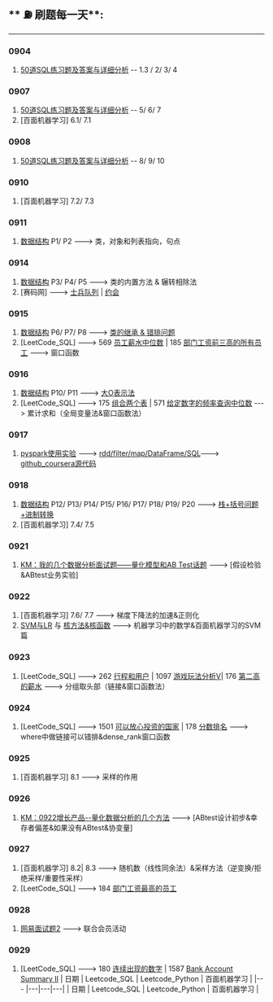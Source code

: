 ## ** ⛽️ 刷题每一天**:
---
### 0904
1. [50道SQL练习题及答案与详细分析](https://www.jianshu.com/p/476b52ee4f1b) -- 1.3 / 2/ 3/ 4

### 0907
1. [50道SQL练习题及答案与详细分析](https://www.jianshu.com/p/476b52ee4f1b) -- 5/ 6/ 7
2. [百面机器学习] 6.1/ 7.1

### 0908
1. [50道SQL练习题及答案与详细分析](https://www.jianshu.com/p/476b52ee4f1b) -- 8/ 9/ 10


### 0910
1. [百面机器学习] 7.2/ 7.3

### 0911
1. [数据结构](https://www.bilibili.com/video/BV1b54y1q7Hj?p=3&t=152) P1/ P2 ---> 类，对象和列表指向，句点

### 0914
1. [数据结构](https://www.bilibili.com/video/BV1b54y1q7Hj?p=6) P3/ P4/ P5 ---> 类的内置方法 & 辗转相除法
2. [赛码网] ---> [士兵队列](https://exercise.acmcoder.com/online/online_judge_ques?ques_id=3328&konwledgeId=40) | [约会](https://exercise.acmcoder.com/online/online_judge_ques?ques_id=1530&konwledgeId=134)


### 0915
1. [数据结构](https://www.bilibili.com/video/BV1b54y1q7Hj?p=10) P6/ P7/ P8 ---> [类的继承 & 错排问题](https://colab.research.google.com/drive/161QazKCvTowzkDUEiy3xEbEUKSc__jMc#scrollTo=rzKL-v0Rt3TL)
2. [LeetCode_SQL] ---> 569 [员工薪水中位数](https://leetcode-cn.com/problems/median-employee-salary/) | 185 [部门工资前三高的所有员工](https://leetcode-cn.com/problems/department-top-three-salaries/) ---> 窗口函数

### 0916
1. [数据结构](https://www.bilibili.com/video/BV1b54y1q7Hj?p=12) P10/ P11 ---> [大O表示法](https://drive.google.com/drive/folders/1LU-cnsh36LZiql9ytsS6G9_QanQRPjEV)
2. [LeetCode_SQL] ---> 175 [组合两个表](https://leetcode-cn.com/problems/combine-two-tables/) | 571 [给定数字的频率查询中位数](https://leetcode-cn.com/problems/find-median-given-frequency-of-numbers/) ---> 累计求和（全局变量法&窗口函数法）

### 0917
1. [pyspark使用实验](https://drive.google.com/drive/folders/1LU-cnsh36LZiql9ytsS6G9_QanQRPjEV) ---> [rdd/filter/map/DataFrame/SQL](https://drive.google.com/drive/folders/1LU-cnsh36LZiql9ytsS6G9_QanQRPjEV)---> [github_coursera源代码](https://github.com/whw199833/Coursera_Data_Ml_Python/tree/master/Coursera_Apache_Spark-master)

### 0918
1. [数据结构](https://www.bilibili.com/video/BV1b54y1q7Hj?p=12) P12/ P13/ P14/ P15/ P16/ P17/ P18/ P19/ P20 ---> [栈+括号问题+进制转换](https://drive.google.com/drive/folders/1LU-cnsh36LZiql9ytsS6G9_QanQRPjEV)
2. [百面机器学习] 7.4/ 7.5

### 0921
1. [KM：我的几个数据分析面试题——量化模型和AB Test话题](https://imperiallondon-my.sharepoint.com/:t:/r/personal/hw20_ic_ac_uk/Documents/%E4%BA%91%E7%AB%AF%E4%BF%9D%E5%AD%98/work/%E8%85%BE%E8%AE%AF%E5%AE%9E%E4%B9%A0/%E6%8A%80%E6%9C%AF%E6%96%87%E7%AB%A0%E5%88%86%E4%BA%AB/0821%E6%95%B0%E5%88%86--%E9%87%8F%E5%8C%96%E6%A8%A1%E5%9E%8B%E5%92%8CAB%20Test%E8%AF%9D%E9%A2%98.md?csf=1&web=1&e=UndMp2) ---> [假设检验&ABtest业务实验]

### 0922
1. [百面机器学习] 7.6/ 7.7 ---> 梯度下降法的加速&正则化
2. [SVM与LR](https://zhuanlan.zhihu.com/p/80714877) 与 [核方法&核函数](https://zhuanlan.zhihu.com/p/136106284) ---> 机器学习中的数学&百面机器学习的SVM篇

### 0923
1. [LeetCode_SQL] ---> 262 [行程和用户](https://leetcode-cn.com/problems/trips-and-users/) | 1097 [游戏玩法分析Ⅴ](https://leetcode-cn.com/problems/game-play-analysis-v/)| 176 [第二高的薪水](https://leetcode-cn.com/problems/second-highest-salary) ---> 分组取头部（链接&窗口函数法）

### 0924
1. [LeetCode_SQL] ---> 1501 [可以放心投资的国家](https://leetcode-cn.com/problems/countries-you-can-safely-invest-in) | 178 [分数排名](https://leetcode-cn.com/problems/rank-scores) ---> where中做链接可以错排&dense_rank窗口函数

### 0925
1. [百面机器学习] 8.1 ---> 采样的作用

### 0926
1. [KM：0922增长产品--量化数据分析的几个方法](https://imperiallondon-my.sharepoint.com/:t:/r/personal/hw20_ic_ac_uk/Documents/%E4%BA%91%E7%AB%AF%E4%BF%9D%E5%AD%98/work/%E8%85%BE%E8%AE%AF%E5%AE%9E%E4%B9%A0/%E6%8A%80%E6%9C%AF%E6%96%87%E7%AB%A0%E5%88%86%E4%BA%AB/0922%E5%A2%9E%E9%95%BF%E4%BA%A7%E5%93%81--%E9%87%8F%E5%8C%96%E6%95%B0%E6%8D%AE%E5%88%86%E6%9E%90%E7%9A%84%E5%87%A0%E4%B8%AA%E6%96%B9%E6%B3%95.md?csf=1&web=1&e=sDVwjv) ---> [ABtest设计初步&幸存者偏差&如果没有ABtest&协变量]

### 0927
1. [百面机器学习] 8.2| 8.3 ---> 随机数（线性同余法）&采样方法（逆变换/拒绝采样/重要性采样）
2. [LeetCode_SQL] ---> 184 [部门工资最高的员工](https://leetcode-cn.com/problems/department-highest-salary/)

### 0928
1. [网易面试题2](https://www.bilibili.com/video/BV1Ga4y177sF) ---> 联合会员活动

### 0929
1. [LeetCode_SQL] ---> 180 [连续出现的数字](https://leetcode-cn.com/problems/consecutive-numbers/) | 1587 [Bank Account Summary Ⅱ](https://leetcode-cn.com/problems/bank-account-summary-ii/)
| 日期 | Leetcode_SQL | Leetcode_Python | 百面机器学习 |
|--- |---|---|---|
| 日期 | Leetcode_SQL | Leetcode_Python | 百面机器学习 |
